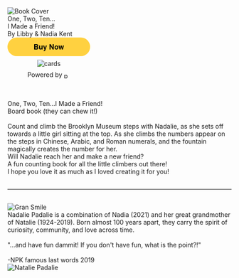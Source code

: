 <div class="top-section">
<div class="forsale">
<img src="{{ site.baseurl }}/images/book_cover_500_400.png" alt="Book Cover" class="book-buy"/>
<div class="book-buy caption font-arial">
<div class="font-bold title">One, Two, Ten...<br/>I Made a Friend!  </div> 
<div class="authors text-small">By Libby & Nadia Kent</div>
</div>
<!-- <div class="author"> By Libby and Nadia Kent</div> -->
<div class="buy-now">
<style>.pp-DVRA3EX28MMAN{text-align:center;border:none;border-radius:1.5rem;min-width:11.625rem;padding:0 2rem;height:2.625rem;font-weight:bold;background-color:#FFD140;color:#000000;font-family:"Helvetica Neue",Arial,sans-serif;font-size:1rem;line-height:1.25rem;cursor:pointer;}</style>
<form  action="https://www.paypal.com/ncp/payment/DVRA3EX28MMAN" method="post" target="_top" style="display:inline-grid;justify-items:center;align-content:start;gap:0.5rem;">
  <input type="hidden" name="image_url" value="https://nadaliepadalie.com/images/book_cover_500_400.png"/>
  <input type="hidden" name="cpp_header_image" value="https://nadaliepadalie.com/images/book_cover_500_400.png"/>
  <input class="pp-DVRA3EX28MMAN" type="submit" value="Buy Now" />
  <img src="https://www.paypalobjects.com/images/Debit_Credit_APM.svg" alt="cards" /> 
  <section> Powered by  <img src="https://www.paypalobjects.com/paypal-ui/logos/svg/paypal-wordmark-color.svg" alt="paypal" style="height:0.875rem;vertical-align:middle;"/></section>
</form>
</div>
</div>
<div class="summary font-arial"> <br/><br/><span class="font-bold text-large" >One, Two, Ten...I Made a Friend!</span>
<br/>Board book (they can chew it!) 
<div class="description text-medium ">
<div class="paragraph-break"></div><br/>
Count and climb the Brooklyn Museum steps with Nadalie, as she sets off towards a little girl sitting at the top. As she climbs the numbers appear on the steps in Chinese, Arabic, and Roman numerals, and the fountain magically creates the number for her. 
<div class="paragraph-break"></div>
Will Nadalie reach her and make a new friend?
<div class="paragraph-break"></div>
A fun counting book for all the little climbers out there!
<div class="paragraph-break"></div>
I hope you love it as much as I loved creating it for you!
</div></div>
<!-- <div class="top-section-right">
<img src="{{ site.baseurl }}/images/dress_cat_hat_swing_20230522_200347.jpg" id="nad-stairs"/> 
</div> -->

</div>

<br/>


<!-- <br/><br/><br/> -->
<!-- <div class="letter-to-np">
Hello Nadalie Padalie,

You are continuing your journey and your adventures <strike>will soon be</strike> are being published.

100 years apart, but the saga continues in 2024.
</div> -->
--- 
<br/>
<div class="bottom-container">
<div class="gran-photo-container">
 <img src="{{ site.baseurl }}/images/gran_interview_smile.jpg" alt="Gran Smile" class="np-photo"/>
</div>
<div class="nad-pad-story font-arial">
Nadalie Padalie is a combination of Nadia (2021) and her great grandmother of Natalie (1924-2019).
Born almost 100 years apart, they carry the spirit of curiosity, community, and love across time.
<br/><br/>
"...and have fun dammit! If you don't have fun, what is the point?!"
<br/><br/>
 -NPK famous last words 2019
</div>

<div class="nads-baby-photo-container">
<img src="{{ site.baseurl }}/images/20210330_brookey-2.jpg" alt="Natalie Padalie" class="np-photo"/>
</div>
</div>


<!-- ![Nadlie Padalie]({{ site.baseurl }}/images/dress_cat_hat_swing_20230522_200347.jpg) -->